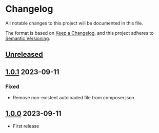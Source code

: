 # Changelog

All notable changes to this project will be documented in this file.

The format is based on [Keep a Changelog](https://keepachangelog.com/en/1.0.0/),
and this project adheres to [Semantic Versioning](https://semver.org/spec/v2.0.0.html).

## [Unreleased]

## [1.0.1] 2023-09-11

### Fixed

- Remove non-existent autoloaded file from composer.json

## [1.0.0] 2023-09-11

- First release

[unreleased]: https://github.com/achttienvijftien/niwaki/compare/1.0.1...main

[1.0.1]: https://github.com/achttienvijftien/niwaki/compare/1.0.0...1.0.1
[1.0.0]: https://github.com/achttienvijftien/niwaki/compare/26a0199...1.0.0
